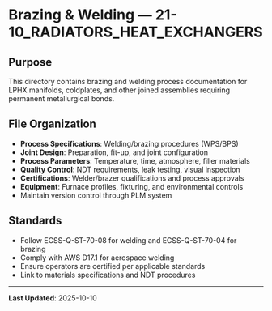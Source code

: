 # Brazing & Welding — 21-10_RADIATORS_HEAT_EXCHANGERS

## Purpose

This directory contains brazing and welding process documentation for LPHX manifolds, coldplates, and other joined assemblies requiring permanent metallurgical bonds.

## File Organization

- **Process Specifications**: Welding/brazing procedures (WPS/BPS)
- **Joint Design**: Preparation, fit-up, and joint configuration
- **Process Parameters**: Temperature, time, atmosphere, filler materials
- **Quality Control**: NDT requirements, leak testing, visual inspection
- **Certifications**: Welder/brazer qualifications and process approvals
- **Equipment**: Furnace profiles, fixturing, and environmental controls
- Maintain version control through PLM system

## Standards

- Follow ECSS-Q-ST-70-08 for welding and ECSS-Q-ST-70-04 for brazing
- Comply with AWS D17.1 for aerospace welding
- Ensure operators are certified per applicable standards
- Link to materials specifications and NDT procedures

---

**Last Updated**: 2025-10-10
